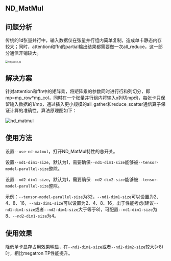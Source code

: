 ## ND_MatMul

## 问题分析

传统的1d张量并行中，输入数据仅在张量并行组内简单复制，造成单卡静态内存较大；同时，attention和ffn的partial输出结果都需要做一次all_reduce，这一部分通信开销较大。

<img src="../../sources/images/megatron_tp.png" alt="megatron_tp" style="zoom:50%;" />

## 解决方案

针对attention和ffn中的矩阵乘，将矩阵乘的参数同时进行行和列切分，即mp=mp_row*mp_col，同时在一个张量并行组内将输入x列切mp份，每张卡只保留输入数据的1/mp，通过插入更小规模的all_gather和reduce_scatter通信算子保证计算的准确性。算法原理图如下：

![nd_matmul](../../sources/images/nd_matmul.png)

## 使用方法

设置`--use-nd-matmul`，打开ND_MatMul特性的总开关。

设置`--nd1-dim1-size`，默认为1，需要确保`--nd1-dim1-size`能够被`--tensor-model-parallel-size`整除。

设置`--nd2-dim1-size`，默认为1，需要确保`--nd2-dim2-size`能够被`--tensor-model-parallel-size`整除。

示例：`--tensor-model-parallel-size`为32，`--nd1-dim1-size`可以设置为2、4、8、16，`--nd2-dim1-size`可以设置为2、4、8、16，出于性能考虑(建议`--nd1-dim1-size`或者`--nd2-dim1-size`大于等于8)，可配置`--nd1-dim1-size`为8、`--nd2-dim1-size`为4。

## 使用效果

降低单卡显存占用效果明显，在`--nd1-dim1-size`或者`--nd2-dim2-size`较大(>8)时，相比megatron TP性能提升。
